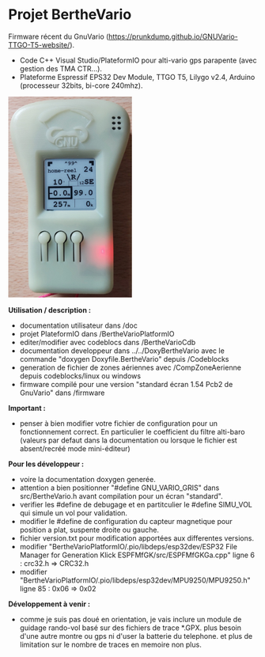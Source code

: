 # Projet BertheVario
Firmware récent du GnuVario (https://prunkdump.github.io/GNUVario-TTGO-T5-website/).
- Code C++ Visual Studio/PlateformIO pour alti-vario gps parapente (avec gestion des TMA CTR...).
- Plateforme Espressif EPS32 Dev Module, TTGO T5, Lilygo v2.4, Arduino (processeur 32bits, bi-core 240mhz).

<img src="./GnuVario-Firmware-BertheVario.jpg" width="250"/>

**Utilisation / description :**
- documentation utilisateur dans /doc
- projet PlateformIO dans /BertheVarioPlatformIO
- editer/modifier avec codeblocs dans /BertheVarioCdb
- documentation developpeur dans ../../DoxyBertheVario avec le commande "doxygen Doxyfile.BertheVario" depuis /Codeblocks
- generation de fichier de zones aériennes avec /CompZoneAerienne depuis codeblocks/linux ou windows
- firmware compilé pour une version "standard écran 1.54 Pcb2 de GnuVario" dans /firmware

**Important :**
- penser à bien modifier votre fichier de configuration pour un fonctionnement correct. En particulier le coefficient du filtre alti-baro (valeurs par defaut dans la documentation ou lorsque le fichier est absent/recréé mode mini-éditeur)

**Pour les développeur :**
- voire la documentation doxygen generée.
- attention a bien positionner "#define GNU_VARIO_GRIS" dans src/BertheVario.h avant compilation pour un écran "standard".
- verifier les #define de debugage et en partitculier le #define SIMU_VOL qui simule un vol pour validation.
- modifier le #define de configuration du capteur magnetique pour position a plat, suspente droite ou gauche.
- fichier version.txt pour modification apportées aux differentes versions.
- modifier "BertheVarioPlatformIO/.pio/libdeps/esp32dev/ESP32 File Manager for Generation Klick ESPFMfGK/src/ESPFMfGKGa.cpp" ligne 6 : crc32.h => CRC32.h
- modifier "BertheVarioPlatformIO/.pio/libdeps/esp32dev/MPU9250/MPU9250.h" ligne 85 : 0x06 => 0x02

**Développement à venir :**
- comme je suis pas doué en orientation, je vais inclure un module de guidage rando-vol basé sur des fichiers de trace *.GPX. 
plus besoin d'une autre montre ou gps ni d'user la batterie du telephone.
et plus de limitation sur le nombre de traces en memoire non plus.
